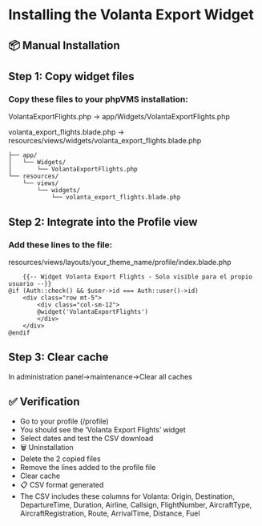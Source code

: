 # Installing the Volanta Export Widget

## 📦 Manual Installation

## Step 1: Copy widget files

### Copy these files to your phpVMS installation:
VolantaExportFlights.php
  → app/Widgets/VolantaExportFlights.php

volanta_export_flights.blade.php
  → resources/views/widgets/volanta_export_flights.blade.php
  
```
├── app/
│   └── Widgets/
│       └── VolantaExportFlights.php
└── resources/
    └── views/
        └── widgets/
            └── volanta_export_flights.blade.php
```
  
## Step 2: Integrate into the Profile view

### Add these lines to the file:

resources/views/layouts/your_theme_name/profile/index.blade.php

```
    {{-- Widget Volanta Export Flights - Solo visible para el propio usuario --}}
@if (Auth::check() && $user->id === Auth::user()->id)
    <div class="row mt-5">
        <div class="col-sm-12">
        @widget('VolantaExportFlights')
        </div>
    </div>
@endif
```

## Step 3: Clear cache

In administration panel->maintenance->Clear all caches

## ✅ Verification
- Go to your profile (/profile)
- You should see the ‘Volanta Export Flights’ widget
- Select dates and test the CSV download
- 🗑️ Uninstallation
- Delete the 2 copied files
- Remove the lines added to the profile file
- Clear cache
- 📋 CSV format generated
- The CSV includes these columns for Volanta:
Origin, Destination, DepartureTime, Duration, Airline, Callsign, FlightNumber, AircraftType, AircraftRegistration, Route, ArrivalTime, Distance, Fuel
